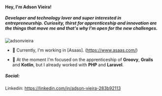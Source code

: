 <h4 align="left">Hey, I'm Adson Vieira!</h4>
<h5 align="left">Developer and technology lover and super interested in entrepreneurship. Curiosity, thirst for apprenticeship and innovation are the things that move me and that's why I'm open for the new challenges.</h5>

<p align="left"> <img src="https://komarev.com/ghpvc/?username=adsonvieira&label=Profile%20views&color=0e75b6&style=flat" alt="adsonvieira" /> </p>

- :rocket: Currently, I'm working in [Asaas]. (https://www.asaas.com/)

- 🌱 At the moment I'm focused on the apprenticeship of **Groovy**, **Grails** and **Kotlin**, but I already worked with **PHP** and **Laravel**.

<h5 align="left">Social:</h5>

Linkedin: https://linkedin.com/in/adson-vieira-283b92113






